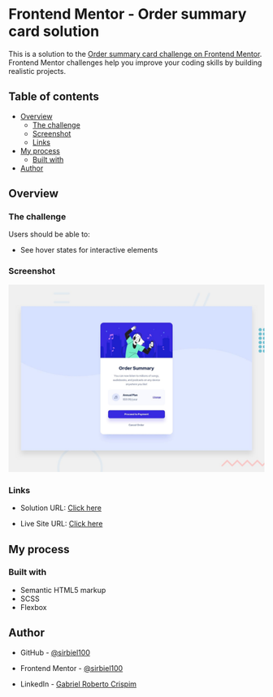 # Frontend Mentor - Order summary card solution

This is a solution to the [Order summary card challenge on Frontend Mentor](https://www.frontendmentor.io/challenges/order-summary-component-QlPmajDUj). Frontend Mentor challenges help you improve your coding skills by building realistic projects. 

## Table of contents

- [Overview](#overview)
  - [The challenge](#the-challenge)
  - [Screenshot](#screenshot)
  - [Links](#links)
- [My process](#my-process)
  - [Built with](#built-with)
- [Author](#author)



## Overview

### The challenge

Users should be able to:

- See hover states for interactive elements

### Screenshot

![Desktop Preview](images/desktop-preview.jpg)


### Links

- Solution URL: [Click here](https://your-solution-url.com)

- Live Site URL: [Click here](https://your-live-site-url.com)

## My process

### Built with

- Semantic HTML5 markup
- SCSS 
- Flexbox


## Author

- GitHub - [@sirbiel100](https://github.com/sirbiel100)

- Frontend Mentor - [@sirbiel100](https://www.frontendmentor.io/profile/sirbiel100)

- LinkedIn - [Gabriel Roberto Crispim](https://www.linkedin.com/in/gabriel-crispim-5b6945221/)



